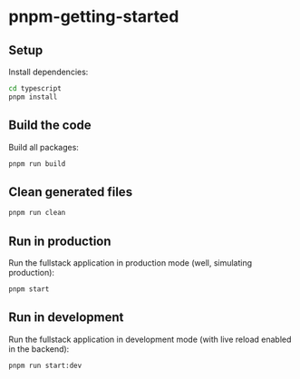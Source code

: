 # pnpm-getting-started

## Setup

Install dependencies:

```bash
cd typescript
pnpm install
```

## Build the code

Build all packages:

```bash
pnpm run build
```

## Clean generated files

```bash
pnpm run clean
```

## Run in production

Run the fullstack application in production mode (well, simulating production):

```bash
pnpm start
```

## Run in development

Run the fullstack application in development mode (with live reload enabled in the backend):

```bash
pnpm run start:dev
```
